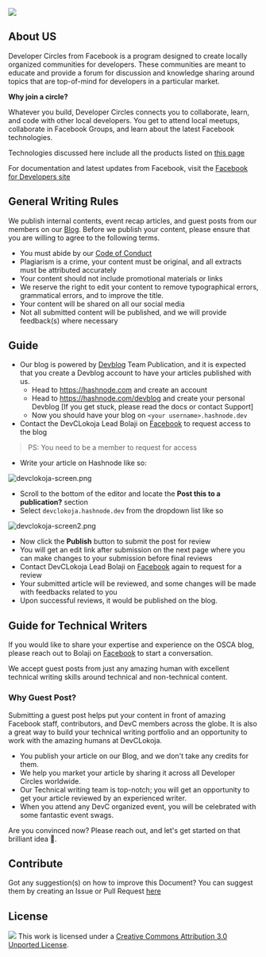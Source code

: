 ![](https://cdn.hashnode.com/res/hashnode/image/upload/v1567400586419/fC9LKdWOM.png)

## About US

Developer Circles from Facebook is a program designed to create locally organized communities for developers. These communities are meant to educate and provide a forum for discussion and knowledge sharing around topics that are top-of-mind for developers in a particular market.

**Why join a circle?** <br>

Whatever you build, Developer Circles connects you to collaborate, learn, and code with other local developers.
You get to attend local meetups, collaborate in Facebook Groups, and learn about the latest Facebook technologies. 

Technologies discussed here include all the products listed on [this page](https://developers.facebook.com/products)

For documentation and latest updates from Facebook, visit the [Facebook for Developers site](https://developers.facebook.com)

## General Writing Rules

We publish internal contents, event recap articles, and guest posts from our members on our [Blog](#). Before we publish your content, please ensure that you are willing to agree to the following terms.

- You must abide by our [Code of Conduct](#)
- Plagiarism is a crime, your content must be original, and all extracts must be attributed accurately
- Your content should not include promotional materials or links
- We reserve the right to edit your content to remove typographical errors, grammatical errors, and to improve the title.
- Your content will be shared on all our social media
- Not all submitted content will be published, and we will provide feedback(s) where necessary


## Guide
  
- Our blog is powered by [Devblog](https://hashnode.com/devblog) Team Publication, and it is expected that you create a Devblog account to have your articles published with us.
  - Head to https://hashnode.com and create an account
  - Head to https://hashnode.com/devblog and create your personal Devblog [If you get stuck, please read the docs or contact Support]
  - Now you should have your blog on `<your username>.hashnode.dev`
- Contact the DevCLokoja Lead Bolaji on [Facebook](https://facebook.com/iambolajiayo) to request access to the blog

> PS: You need to be a member to request for access

- Write your article on Hashnode like so:

![devclokoja-screen.png](https://cdn.hashnode.com/res/hashnode/image/upload/v1577700134039/7baGfJ73n.png)

- Scroll to the bottom of the editor and locate the **Post this to a publication?** section
- Select `devclokoja.hashnode.dev` from the dropdown list like so

![devclokoja-screen2.png](https://cdn.hashnode.com/res/hashnode/image/upload/v1577723374528/nnFpB6Z2B.png)

- Now click the **Publish** button to submit the post for review
- You will get an edit link after submission on the next page where you can make changes to your submission before final reviews
- Contact DevCLokoja Lead Bolaji on [Facebook](https://facebook.com/iambolajiayo) again to request for a review
- Your submitted article will be reviewed, and some changes will be made with feedbacks related to you
- Upon successful reviews, it would be published on the blog.

## Guide for Technical Writers

If you would like to share your expertise and experience on the OSCA blog, please reach out to Bolaji on [Facebook](https://facebook.com/iambolajiayo) to start a conversation.

We accept guest posts from just any amazing human with excellent technical writing skills around technical and non-technical content.

### Why Guest Post?

Submitting a guest post helps put your content in front of amazing Facebook staff, contributors, and DevC members across the globe. It is also a great way to build your technical writing portfolio and an opportunity to work with the amazing humans at DevCLokoja.

- You publish your article on our Blog, and we don't take any credits for them.
- We help you market your article by sharing it across all Developer Circles worldwide.
- Our Technical writing team is top-notch; you will get an opportunity to get your article reviewed by an experienced writer.
- When you attend any DevC organized event, you will be celebrated with some fantastic event swags.

Are you convinced now? Please reach out, and let's get started on that brilliant idea 🙂.

## Contribute

Got any suggestion(s) on how to improve this Document? You can suggest them by creating an Issue or Pull Request [here](https://github.com/devclokoja/devclokoja-blog)

## License

![](https://i.creativecommons.org/l/by/3.0/88x31.png)
This work is licensed under a [Creative Commons Attribution 3.0 Unported License](http://creativecommons.org/licenses/by/3.0/).
